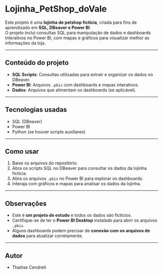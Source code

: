 # Lojinha_PetShop_doVale

Este projeto é uma **lojinha de petshop fictícia**, criada para fins de aprendizado em **SQL, DBeaver e Power BI**.  
O projeto inclui consultas SQL para manipulação de dados e dashboards interativos no Power BI, com mapas e gráficos para visualizar melhor as informações da loja.

---

## Conteúdo do projeto

- **SQL Scripts**: Consultas utilizadas para extrair e organizar os dados no DBeaver.  
- **Power BI**: Arquivos `.pbix` com dashboards e mapas interativos.  
- **Dados**: Arquivos que alimentam os dashboards (se aplicável).  

---

## Tecnologias usadas

- SQL (DBeaver)  
- Power BI  
- Python (se houver scripts auxiliares)  

---

## Como usar

1. Baixe os arquivos do repositório.  
2. Abra os scripts SQL no DBeaver para consultar os dados da lojinha fictícia.  
3. Abra os arquivos `.pbix` no Power BI para explorar os dashboards.  
4. Interaja com gráficos e mapas para analisar os dados da lojinha.

---

## Observações

- Este é **um projeto de estudo** e todos os dados são fictícios.  
- Certifique-se de ter o **Power BI Desktop** instalado para abrir os arquivos `.pbix`.  
- Alguns dashboards podem precisar de **conexão com os arquivos de dados** para atualizar corretamente.  

---

## Autor

- Thailise Cendreti
